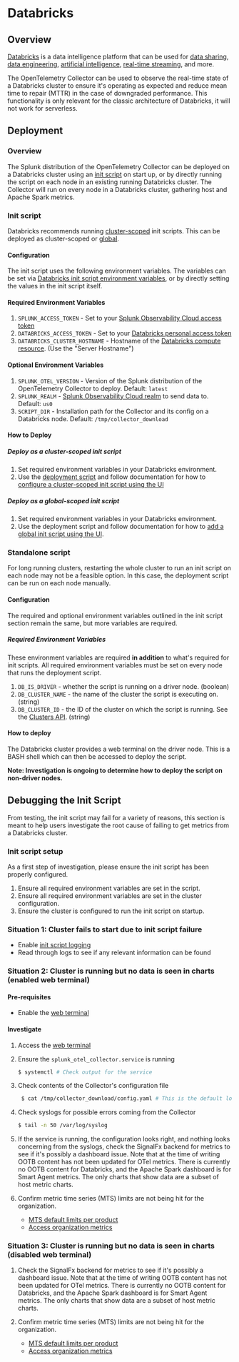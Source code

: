 # Databricks

## Overview

[Databricks](https://www.databricks.com/) is a data intelligence platform that can be used for
[data sharing](https://www.databricks.com/product/data-sharing),
[data engineering](https://www.databricks.com/solutions/data-engineering),
[artificial intelligence](https://www.databricks.com/product/artificial-intelligence),
[real-time streaming](https://www.databricks.com/product/data-streaming), and more.

The OpenTelemetry Collector can be used to observe the real-time state of a Databricks cluster to
ensure it's operating as expected and reduce mean time to repair (MTTR) in the case of downgraded performance.
This functionality is only relevant for the classic architecture of Databricks, it will not work for
serverless.

## Deployment

### Overview

The Splunk distribution of the OpenTelemetry Collector can be deployed on a Databricks cluster using an
[init script](https://docs.databricks.com/en/init-scripts/index.html) on start up, or by directly running
the script on each node in an existing running Databricks cluster.
The Collector will run on every node in a Databricks cluster, gathering host and Apache Spark metrics.

### Init script

Databricks recommends running [cluster-scoped](https://docs.databricks.com/en/init-scripts/cluster-scoped.html)
init scripts. This can be deployed as cluster-scoped or
[global](https://docs.databricks.com/en/init-scripts/global.html#).

#### Configuration

The init script uses the following environment variables. The variables can be set
via
[Databricks init script environment variables](https://docs.databricks.com/en/init-scripts/environment-variables.html),
or by directly setting the values in the init script itself.

#### Required Environment Variables

1. `SPLUNK_ACCESS_TOKEN` - Set to your  [Splunk Observability Cloud access token](https://docs.splunk.com/observability/en/admin/authentication/authentication-tokens/org-tokens.html) 
1. `DATABRICKS_ACCESS_TOKEN` - Set to your [Databricks personal access token](https://docs.databricks.com/en/dev-tools/auth/pat.html)
1. `DATABRICKS_CLUSTER_HOSTNAME` - Hostname of the [Databricks compute resource](https://docs.databricks.com/en/integrations/compute-details.html).
(Use the "Server Hostname")

#### Optional Environment Variables

1. `SPLUNK_OTEL_VERSION` - Version of the Splunk distribution of the OpenTelemetry Collector to deploy. Default: `latest`
1. `SPLUNK_REALM` - [Splunk Observability Cloud realm](https://docs.splunk.com/observability/en/get-started/service-description.html#sd-regions)
to send data to. Default: `us0`
1. `SCRIPT_DIR` - Installation path for the Collector and its config on a Databricks node. Default: `/tmp/collector_download`

#### How to Deploy

##### Deploy as a cluster-scoped init script

1. Set required environment variables in your Databricks environment.
1. Use the [deployment script](./deploy_collector.sh) and follow documentation for how to
[configure a cluster-scoped init script using the UI](https://docs.databricks.com/en/init-scripts/cluster-scoped.html#configure-a-cluster-scoped-init-script-using-the-ui)

##### Deploy as a global-scoped init script

1. Set required environment variables in your Databricks environment.
1. Use the deployment script and follow documentation for how to
[add a global init script using the UI](https://docs.databricks.com/en/init-scripts/global.html#add-a-global-init-script-using-the-ui).

### Standalone script

For long running clusters, restarting the whole cluster to run an init script on each
node may not be a feasible option. In this case, the deployment script can be run on
each node manually.

#### Configuration

The required and optional environment variables outlined in the init script section remain
the same, but more variables are required.

##### Required Environment Variables

These environment variables are required **in addition** to what's required for init scripts.
All required environment variables must be set on every node that runs the deployment script.

1. `DB_IS_DRIVER` - whether the script is running on a driver node. (boolean)
1. `DB_CLUSTER_NAME` - the name of the cluster the script is executing on. (string)
1. `DB_CLUSTER_ID` - the ID of the cluster on which the script is running. See the [Clusters API](https://docs.databricks.com/api/workspace/clusters). (string)

#### How to deploy

The Databricks cluster provides a web terminal on the driver node. This is a BASH shell
which can then be accessed to deploy the script.

**Note: Investigation is ongoing to determine how to deploy the script on non-driver nodes.**

## Debugging the Init Script

From testing, the init script may fail for a variety of reasons, this section is meant
to help users investigate the root cause of failing to get metrics from a Databricks cluster.

### Init script setup

As a first step of investigation, please ensure the init script has been properly configured.

1. Ensure all required environment variables are set in the script.
1. Ensure all required environment variables are set in the cluster configuration.
1. Ensure the cluster is configured to run the init script on startup.

### Situation 1: Cluster fails to start due to init script failure

- Enable [init script logging](https://learn.microsoft.com/en-us/azure/databricks/init-scripts/logs)
- Read through logs to see if any relevant information can be found

### Situation 2: Cluster is running but no data is seen in charts (enabled web terminal)

#### Pre-requisites

- Enable the [web terminal](https://learn.microsoft.com/en-us/azure/databricks/admin/clusters/web-terminal)

#### Investigate

1. Access the [web terminal](https://learn.microsoft.com/en-us/azure/databricks/compute/web-terminal)

1. Ensure the `splunk_otel_collector.service` is running

    ```bash
    $ systemctl # Check output for the service
    ```

1. Check contents of the Collector's configuration file

   ```bash
    $ cat /tmp/collector_download/config.yaml # This is the default location unless changed by user.
    ```

1. Check syslogs for possible errors coming from the Collector

    ```bash
    $ tail -n 50 /var/log/syslog
    ```

1. If the service is running, the configuration looks right, and nothing looks concerning from
the syslogs, check the SignalFx backend for metrics to see if it's possibly a dashboard
issue. Note that at the time of writing OOTB content has not been updated for OTel metrics.
There is currently no OOTB content for Databricks, and the Apache Spark dashboard is
for Smart Agent metrics. The only charts that show data are a subset of host metric
charts.

1. Confirm metric time series (MTS) limits are not being hit for the organization.
   - [MTS default limits per product](https://docs.splunk.com/observability/en/admin/references/per-product-limits.html#mts-limits-per-product)
   - [Access organization metrics](https://docs.splunk.com/observability/en/admin/org-metrics.html#org-metrics)

### Situation 3: Cluster is running but no data is seen in charts (disabled web terminal)

1. Check the SignalFx backend for metrics to see if it's possibly a dashboard issue.
Note that at the time of writing OOTB content has not been updated for OTel metrics.
There is currently no OOTB content for Databricks, and the Apache Spark dashboard is
for Smart Agent metrics. The only charts that show data are a subset of host metric
charts.

1. Confirm metric time series (MTS) limits are not being hit for the organization.
   - [MTS default limits per product](https://docs.splunk.com/observability/en/admin/references/per-product-limits.html#mts-limits-per-product)
   - [Access organization metrics](https://docs.splunk.com/observability/en/admin/org-metrics.html#org-metrics)